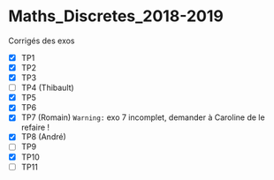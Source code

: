 # Maths_Discretes_2018-2019

Corrigés des exos
- [x] TP1
- [x] TP2
- [x] TP3
- [ ] TP4 (Thibault)
- [x] TP5
- [x] TP6
- [X] TP7 (Romain) `Warning:` exo 7 incomplet, demander à Caroline de le refaire !
- [X] TP8 (André)
- [ ] TP9
- [X] TP10
- [ ] TP11
